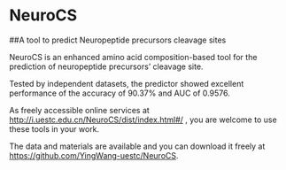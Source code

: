 # NeuroCS
##A tool to predict Neuropeptide precursors cleavage sites

NeuroCS is an enhanced amino acid composition-based tool for the prediction of neuropeptide precursors’ cleavage site. 

Tested by independent datasets, the predictor showed excellent performance of the accuracy of 90.37% and AUC of 0.9576. 

As freely accessible online services at http://i.uestc.edu.cn/NeuroCS/dist/index.html#/ , you are welcome to use these tools in your work.

The data and materials are available and you can download it freely at https://github.com/YingWang-uestc/NeuroCS.
